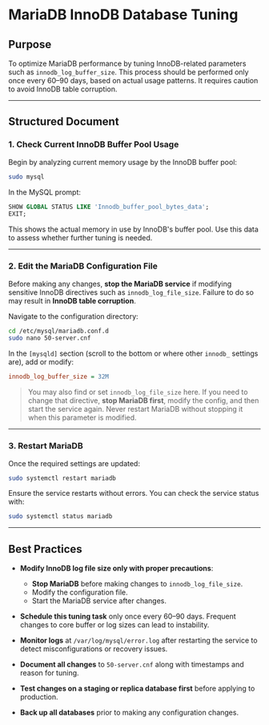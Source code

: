 
# **MariaDB InnoDB Database Tuning**

## **Purpose**

To optimize MariaDB performance by tuning InnoDB-related parameters such as `innodb_log_buffer_size`. This process should be performed only once every 60–90 days, based on actual usage patterns. It requires caution to avoid InnoDB table corruption.

---

## **Structured Document**

### 1. **Check Current InnoDB Buffer Pool Usage**

Begin by analyzing current memory usage by the InnoDB buffer pool:

```bash
sudo mysql
```

In the MySQL prompt:

```sql
SHOW GLOBAL STATUS LIKE 'Innodb_buffer_pool_bytes_data';
EXIT;
```

This shows the actual memory in use by InnoDB's buffer pool. Use this data to assess whether further tuning is needed.

---

### 2. **Edit the MariaDB Configuration File**

Before making any changes, **stop the MariaDB service** if modifying sensitive InnoDB directives such as `innodb_log_file_size`. Failure to do so may result in **InnoDB table corruption**.

Navigate to the configuration directory:

```bash
cd /etc/mysql/mariadb.conf.d
sudo nano 50-server.cnf
```

In the `[mysqld]` section (scroll to the bottom or where other `innodb_` settings are), add or modify:

```ini
innodb_log_buffer_size = 32M
```

> You may also find or set `innodb_log_file_size` here. If you need to change that directive, **stop MariaDB first**, modify the config, and then start the service again. Never restart MariaDB without stopping it when this parameter is modified.

---

### 3. **Restart MariaDB**

Once the required settings are updated:

```bash
sudo systemctl restart mariadb
```

Ensure the service restarts without errors. You can check the service status with:

```bash
sudo systemctl status mariadb
```

---

## **Best Practices**

* **Modify InnoDB log file size only with proper precautions**:

  * **Stop MariaDB** before making changes to `innodb_log_file_size`.
  * Modify the configuration file.
  * Start the MariaDB service after changes.
* **Schedule this tuning task** only once every 60–90 days. Frequent changes to core buffer or log sizes can lead to instability.
* **Monitor logs** at `/var/log/mysql/error.log` after restarting the service to detect misconfigurations or recovery issues.
* **Document all changes** to `50-server.cnf` along with timestamps and reason for tuning.
* **Test changes on a staging or replica database first** before applying to production.
* **Back up all databases** prior to making any configuration changes.

